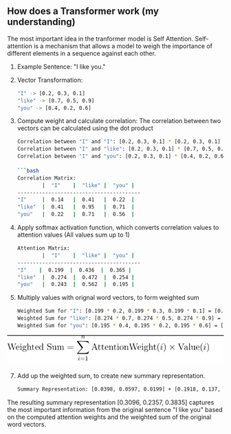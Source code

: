 ## How does a Transformer work (my understanding)

The most important idea in the tranformer model is Self Attention. Self-attention is a mechanism that allows a model to weigh the importance of different elements in a sequence against each other.

1. Example Sentence: "I like you."

2. Vector Transformation:
    ```bash
    "I" -> [0.2, 0.3, 0.1]
    "like" -> [0.7, 0.5, 0.9]
    "you" -> [0.4, 0.2, 0.6]

3. Compute weight and calculate correlation: The correlation between two vectors can be calculated using the dot product

    ```bash
    Correlation between "I" and "I": [0.2, 0.3, 0.1] * [0.2, 0.3, 0.1] = 0.14
    Correlation between "I" and "like": [0.2, 0.3, 0.1] * [0.7, 0.5, 0.9] = 0.41
    Correlation between "I" and "you": [0.2, 0.3, 0.1] * [0.4, 0.2, 0.6] = 0.22

    ```bash
    Correlation Matrix:
            |  "I"    |  "like" |  "you" |
    ----------------------------------------
    "I"     |  0.14   |  0.41   |  0.22  |
    "like"  |  0.41   |  0.95   |  0.71  |
    "you"   |  0.22   |  0.71   |  0.56  |


5. Apply softmax activation function, which converts correlation values to attention values (All values sum up to 1)

    ```bash
    Attention Matrix:
            |  "I"    |  "like" |  "you" |
    ----------------------------------------
    "I"    |  0.199  |  0.436  |  0.365 |
    "like"  |  0.274  |  0.472  |  0.254 |
    "you"   |  0.243  |  0.562  |  0.195 |


6. Multiply values with orignal word vectors, to form weighted sum

    ```bash
    Weighted Sum for "I": [0.199 * 0.2, 0.199 * 0.3, 0.199 * 0.1] = [0.0398, 0.0597, 0.0199]
    Weighted Sum for "like": [0.274 * 0.7, 0.274 * 0.5, 0.274 * 0.9] = [0.1918, 0.137, 0.2466]
    Weighted Sum for "you": [0.195 * 0.4, 0.195 * 0.2, 0.195 * 0.6] = [0.078, 0.039, 0.117]


![Weighted sum](https://github.com/ArchitJambhule1011/Transformers_implementation_-PyTorch-/blob/main/Screenshot%20(160).png)

7. Add up the weighted sum, to create new summary representation.

    ```bash
    Summary Representation: [0.0398, 0.0597, 0.0199] + [0.1918, 0.137, 0.2466] + [0.078, 0.039, 0.117] = [0.3096, 0.2357, 0.3835]

The resulting summary representation [0.3096, 0.2357, 0.3835] captures the most important information from the original sentence "I like you" based on the computed attention weights and the weighted sum of the original word vectors.